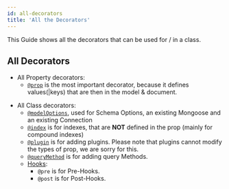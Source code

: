 ```yaml
---
id: all-decorators
title: 'All the Decorators'
---
```


This Guide shows all the decorators that can be used for / in a class.

## All Decorators

- All Property decorators:
  - [`@prop`](api/decorators/prop.md) is the most important decorator, because it defines values(\|keys) that are then in the model & document.
<!--This is just a separator-->
- All Class decorators:
  - [`@modelOptions`](api/decorators/modelOptions.md), used for Schema Options, an existing Mongoose and an existing Connection
  - [`@index`](api/decorators/indexes.md) is for indexes, that are **NOT** defined in the prop (mainly for compound indexes)
  - [`@plugin`](api/decorators/plugins.md) is for adding plugins. Please note that plugins cannot modify the types of prop, we are sorry for this.
  - [`@queryMethod`](api/decorators/queryMethod.md) is for adding query Methods.
  - [Hooks](api/decorators/hooks.md):
    - `@pre` is for Pre-Hooks.
    - `@post` is for Post-Hooks.

